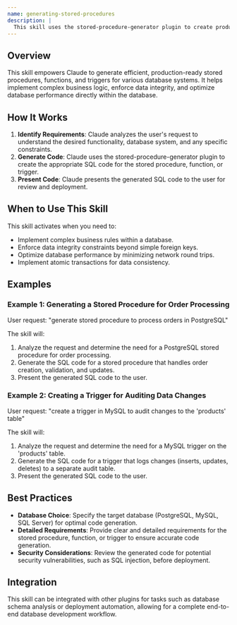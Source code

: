 ```yaml
---
name: generating-stored-procedures
description: |
  This skill uses the stored-procedure-generator plugin to create production-ready stored procedures, functions, triggers, and custom database logic. It supports PostgreSQL, MySQL, and SQL Server. Use this skill when the user asks to "generate stored procedure", "create database function", "write a trigger", or needs help with "database logic", "optimizing database performance", or "ensuring transaction safety" in their database. The skill is activated by requests related to database stored procedures, functions, or triggers.
---
```


## Overview

This skill empowers Claude to generate efficient, production-ready stored procedures, functions, and triggers for various database systems. It helps implement complex business logic, enforce data integrity, and optimize database performance directly within the database.

## How It Works

1. **Identify Requirements**: Claude analyzes the user's request to understand the desired functionality, database system, and any specific constraints.
2. **Generate Code**: Claude uses the stored-procedure-generator plugin to create the appropriate SQL code for the stored procedure, function, or trigger.
3. **Present Code**: Claude presents the generated SQL code to the user for review and deployment.

## When to Use This Skill

This skill activates when you need to:
- Implement complex business rules within a database.
- Enforce data integrity constraints beyond simple foreign keys.
- Optimize database performance by minimizing network round trips.
- Implement atomic transactions for data consistency.

## Examples

### Example 1: Generating a Stored Procedure for Order Processing

User request: "generate stored procedure to process orders in PostgreSQL"

The skill will:
1. Analyze the request and determine the need for a PostgreSQL stored procedure for order processing.
2. Generate the SQL code for a stored procedure that handles order creation, validation, and updates.
3. Present the generated SQL code to the user.

### Example 2: Creating a Trigger for Auditing Data Changes

User request: "create a trigger in MySQL to audit changes to the 'products' table"

The skill will:
1. Analyze the request and determine the need for a MySQL trigger on the 'products' table.
2. Generate the SQL code for a trigger that logs changes (inserts, updates, deletes) to a separate audit table.
3. Present the generated SQL code to the user.

## Best Practices

- **Database Choice**: Specify the target database (PostgreSQL, MySQL, SQL Server) for optimal code generation.
- **Detailed Requirements**: Provide clear and detailed requirements for the stored procedure, function, or trigger to ensure accurate code generation.
- **Security Considerations**: Review the generated code for potential security vulnerabilities, such as SQL injection, before deployment.

## Integration

This skill can be integrated with other plugins for tasks such as database schema analysis or deployment automation, allowing for a complete end-to-end database development workflow.